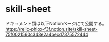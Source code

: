 # skill-sheet

ドキュメント類は以下Notionページにて公開する。  
https://relic-phlox-f3f.notion.site/skill-sheet-75f0021560c343e2a4becd7375572444
